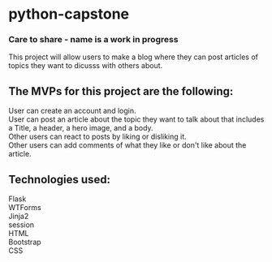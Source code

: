# python-capstone<br>
### Care to share - name is a work in progress<br>

This project will allow users to make a blog where they can post articles of topics they want to dicusss with others about.<br>

## The MVPs for this project are the following:<br>

User can create an account and login.<br>
User can post an article about the topic they want to talk about that includes a Title, a header, a hero image, and a body.<br>
Other users can react to posts by liking or disliking it.<br>
Other users can add comments of what they like or don't like about the article.<br>

## Technologies used:<br>

Flask<br>
WTForms<br>
Jinja2<br>
session<br>
HTML<br>
Bootstrap<br>
CSS<br>
